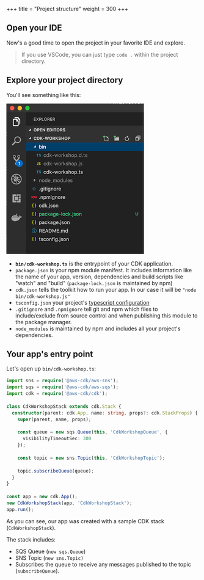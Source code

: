 +++
title = "Project structure"
weight = 300
+++

## Open your IDE

Now's a good time to open the project in your favorite IDE and explore.

> If you use VSCode, you can just type `code .` within the project directory.

## Explore your project directory

You'll see something like this:

![](./structure.png)

* __`bin/cdk-workshop.ts`__ is the entrypoint of your CDK application.
* `package.json` is your npm module manifest. It includes information like the
  name of your app, version, dependencies and build scripts like "watch" and
  "build" (`package-lock.json` is maintained by npm)
* `cdk.json` tells the toolkit how to run your app. In our case it will be
  `"node bin/cdk-workshop.js"`
* `tsconfig.json` your project's [typescript
  configuration](https://www.typescriptlang.org/docs/handbook/tsconfig-json.html)
* `.gitignore` and `.npmignore` tell git and npm which files to include/exclude
  from source control and when publishing this module to the package manager.
* `node_modules` is maintained by npm and includes all your project's
  dependencies.

## Your app's entry point

Let's open up `bin/cdk-workshop.ts`:

```ts
import sns = require('@aws-cdk/aws-sns');
import sqs = require('@aws-cdk/aws-sqs');
import cdk = require('@aws-cdk/cdk');

class CdkWorkshopStack extends cdk.Stack {
  constructor(parent: cdk.App, name: string, props?: cdk.StackProps) {
    super(parent, name, props);

    const queue = new sqs.Queue(this, 'CdkWorkshopQueue', {
      visibilityTimeoutSec: 300
    });

    const topic = new sns.Topic(this, 'CdkWorkshopTopic');

    topic.subscribeQueue(queue);
  }
}

const app = new cdk.App();
new CdkWorkshopStack(app, 'CdkWorkshopStack');
app.run();
```

As you can see, our app was created with a sample CDK stack
(`CdkWorkshopStack`).

The stack includes:

- SQS Queue (`new sqs.Queue`)
- SNS Topic (`new sns.Topic)`
- Subscribes the queue to receive any messages published to the topic (`subscribeQueue`).
